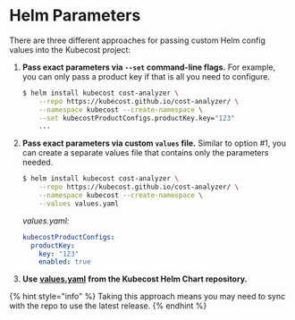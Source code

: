 # Helm Parameters

There are three different approaches for passing custom Helm config values into the Kubecost project:

1.  **Pass exact parameters via `--set` command-line flags.** For example, you can only pass a product key if that is all you need to configure.

    ```bash
    $ helm install kubecost cost-analyzer \
        --repo https://kubecost.github.io/cost-analyzer/ \
        --namespace kubecost --create-namespace \
        --set kubecostProductConfigs.productKey.key="123"
        ...
    ```
2.  **Pass exact parameters via custom `values` file.** Similar to option #1, you can create a separate values file that contains only the parameters needed.

    ```bash
    $ helm install kubecost cost-analyzer \
        --repo https://kubecost.github.io/cost-analyzer/ \
        --namespace kubecost --create-namespace \
        --values values.yaml
    ```

    _values.yaml:_

    ```yaml
    kubecostProductConfigs:
      productKey: 
        key: "123"
        enabled: true
    ```
3. **Use** [**values.yaml**](https://github.com/kubecost/cost-analyzer-helm-chart/blob/master/cost-analyzer/values.yaml) **from the Kubecost Helm Chart repository.**

{% hint style="info" %}
Taking this approach means you may need to sync with the repo to use the latest release.
{% endhint %}
